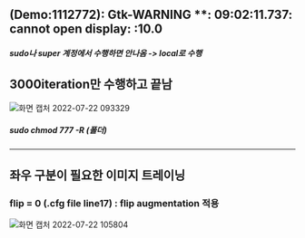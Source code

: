## (Demo:1112772): Gtk-WARNING **: 09:02:11.737: cannot open display: :10.0
##### sudo나 super 계정에서 수행하면 안나옴 -> local로 수행
## 3000iteration만 수행하고 끝남
![화면 캡처 2022-07-22 093329](https://user-images.githubusercontent.com/88171531/180337434-92779c25-e74a-4155-9c21-d89a957020ec.png)
##### sudo chmod 777 -R (폴더) 
___________________________
## 좌우 구분이 필요한 이미지 트레이닝
### flip = 0 (.cfg file line17) : flip augmentation 적용 
![화면 캡처 2022-07-22 105804](https://user-images.githubusercontent.com/88171531/180345747-8e42f4b3-3617-4ca1-babc-3500acae40cf.png)
